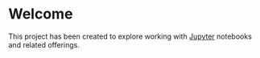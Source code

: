 # Welcome

This project has been created to explore working with [Jupyter](https://jupyter.org/index.html) notebooks and related offerings.
